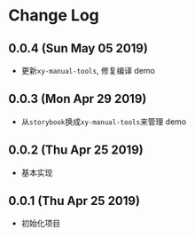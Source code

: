 # Change Log

## 0.0.4 (Sun May 05 2019)

-   更新`xy-manual-tools`, 修复编译 demo

## 0.0.3 (Mon Apr 29 2019)

-   从`storybook`换成`xy-manual-tools`来管理 demo

## 0.0.2 (Thu Apr 25 2019)

-   基本实现

## 0.0.1 (Thu Apr 25 2019)

-   初始化项目

